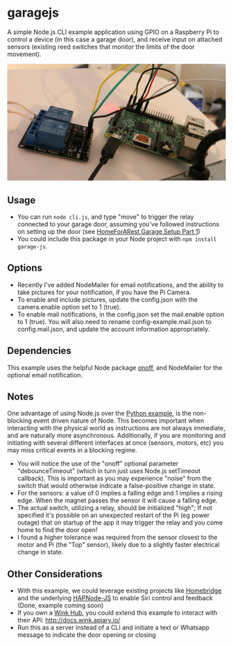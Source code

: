 # garagejs
A simple Node.js CLI example application using GPIO on a Raspberry Pi to control a device (in this case a garage door), 
and receive input on attached sensors (existing reed switches that monitor the limits of the door movement).  

![GaragePi](./img/GaragePiAndRelay.jpg?raw=true "Garage Pi and Relay")

## Usage
- You can run `node cli.js`, and type "move" to trigger the relay connected to your garage door, assuming you've followed instructions on setting 
up the door (see [HomeForARest Garage Setup Part 1](https://homeforarest.info/2016/04/20/garage-of-things-part-1/))
- You could include this package in your Node project with `npm install garage-js`.

## Options
- Recently I've added NodeMailer for email notifications, and the ability to take pictures for your notification, if you have the Pi Camera.
- To enable and include pictures, update the config.json with the camera.enable option set to 1 (true).
- To enable mail notifications, in the config.json set the mail.enable option to 1 (true).  You will also need to rename config-example.mail.json 
to config.mail.json, and update the account information appropriately.

## Dependencies
This example uses the helpful Node package [onoff](https://github.com/fivdi/onoff), and NodeMailer for the optional email notification.

## Notes
One advantage of using Node.js over the [Python example](https://github.com/scoobyshi/garagepy), is the non-blocking event driven nature of Node.
This becomes important when interacting with the physical world as instructions are not always immediate, and are naturally more asynchronous.  Additionally, if 
you are monitoring and initiating with several different interfaces at once (sensors, motors, etc) you may miss critical events in a blocking regime.

- You will notice the use of the "onoff" optional parameter "debounceTimeout" (which in turn just uses Node.js setTimeout callback).  This is important 
as you may experience "noise" from the switch that would otherwise indicate a false-positive change in state.  
- For the sensors: a value of 0 implies a falling edge and 1 implies a rising edge.  When the magnet passes the sensor it will cause a falling edge.
- The actual switch, utilizing a relay, should be initialized "high"; If not specified it's possible on an unexpected restart of the Pi (eg power outage) that on startup of the app it may trigger the relay
and you come home to find the door open! 
- I found a higher tolerance was required from the sensor closest to the motor and Pi (the "Top" sensor), likely due to a slightly faster electrical change in state.

## Other Considerations
- With this example, we could leverage existing projects like [Homebridge](https://github.com/nfarina/homebridge) and the 
underlying [HAPNode-JS](https://github.com/KhaosT/HAP-NodeJS) to enable Siri control and feedback (Done, example coming soon)
- If you own a [Wink Hub](http://www.wink.com/products/wink-hub/), you could extend this example to interact with their API: http://docs.wink.apiary.io/
- Run this as a server instead of a CLI and initiate a text or Whatsapp message to indicate the door opening or closing
